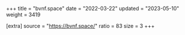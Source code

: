 +++
title = "bvnf.space"
date = "2022-03-22"
updated = "2023-05-10"
weight = 3419

[extra]
source = "https://bvnf.space/"
ratio = 83
size = 3
+++
